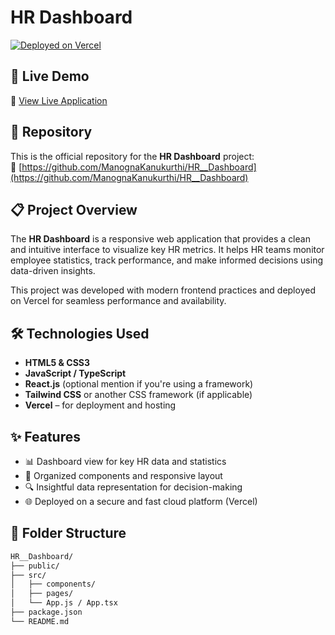 # HR Dashboard

[![Deployed on Vercel](https://img.shields.io/badge/Deployed%20on-Vercel-black?style=for-the-badge&logo=vercel)](https://vercel.com/manognakanukurthis-projects/v0-hr-dashboard)

## 🚀 Live Demo

🔗 [View Live Application](https://vercel.com/manognakanukurthis-projects/v0-hr-dashboard)

## 📌 Repository

This is the official repository for the **HR Dashboard** project:  
🔗 [https://github.com/ManognaKanukurthi/HR__Dashboard](https://github.com/ManognaKanukurthi/HR__Dashboard)

## 📋 Project Overview

The **HR Dashboard** is a responsive web application that provides a clean and intuitive interface to visualize key HR metrics. It helps HR teams monitor employee statistics, track performance, and make informed decisions using data-driven insights.

This project was developed with modern frontend practices and deployed on Vercel for seamless performance and availability.

## 🛠️ Technologies Used

- **HTML5 & CSS3**
- **JavaScript / TypeScript**
- **React.js** (optional mention if you're using a framework)
- **Tailwind CSS** or another CSS framework (if applicable)
- **Vercel** – for deployment and hosting

## ✨ Features

- 📊 Dashboard view for key HR data and statistics
- 📁 Organized components and responsive layout
- 🔍 Insightful data representation for decision-making
- 🌐 Deployed on a secure and fast cloud platform (Vercel)

## 📁 Folder Structure

```bash
HR__Dashboard/
├── public/
├── src/
│   ├── components/
│   ├── pages/
│   └── App.js / App.tsx
├── package.json
└── README.md


